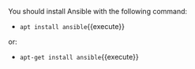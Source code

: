 You should install Ansible with the following command:

- `apt install ansible`{{execute}}

or:

- `apt-get install ansible`{{execute}}
